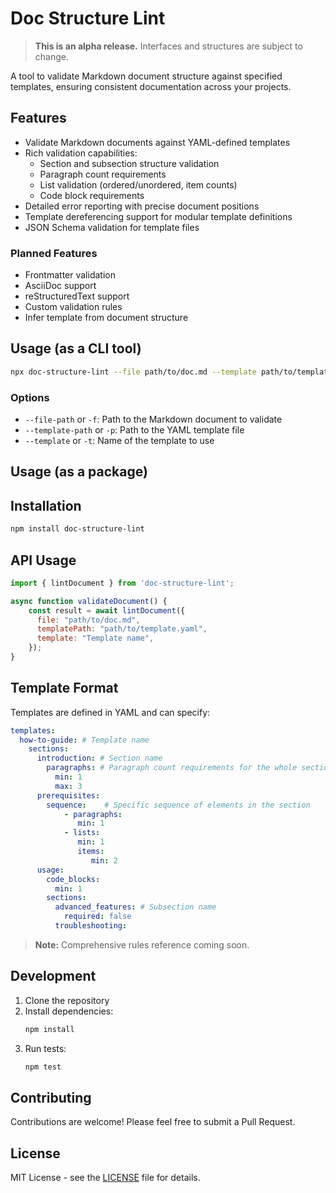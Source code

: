 # Doc Structure Lint

> **This is an alpha release.** Interfaces and structures are subject to change.

A tool to validate Markdown document structure against specified templates, ensuring consistent documentation across your projects.

## Features

- Validate Markdown documents against YAML-defined templates
- Rich validation capabilities:
  - Section and subsection structure validation
  - Paragraph count requirements
  - List validation (ordered/unordered, item counts)
  - Code block requirements
- Detailed error reporting with precise document positions
- Template dereferencing support for modular template definitions
- JSON Schema validation for template files

### Planned Features

- Frontmatter validation
- AsciiDoc support
- reStructuredText support
- Custom validation rules
- Infer template from document structure

## Usage (as a CLI tool)

```bash
npx doc-structure-lint --file path/to/doc.md --template path/to/template.yaml
```

### Options

- `--file-path` or `-f`: Path to the Markdown document to validate
- `--template-path` or `-p`: Path to the YAML template file
- `--template` or `-t`: Name of the template to use

## Usage (as a package)

## Installation

```bash
npm install doc-structure-lint
```

## API Usage

```javascript
import { lintDocument } from 'doc-structure-lint';

async function validateDocument() {
    const result = await lintDocument({
      file: "path/to/doc.md",
      templatePath: "path/to/template.yaml",
      template: "Template name",
    });
}
```

## Template Format

Templates are defined in YAML and can specify:

```yaml
templates:
  how-to-guide: # Template name
    sections:
      introduction: # Section name
        paragraphs: # Paragraph count requirements for the whole section
          min: 1
          max: 3
      prerequisites:
        sequence:    # Specific sequence of elements in the section
            - paragraphs:
               min: 1
            - lists:
               min: 1
               items:
                  min: 2
      usage:
        code_blocks:
          min: 1
        sections:
          advanced_features: # Subsection name
            required: false
          troubleshooting:
```

> **Note:** Comprehensive rules reference coming soon.

## Development

1. Clone the repository
2. Install dependencies:
   ```bash
   npm install
   ```
3. Run tests:
   ```bash
   npm test
   ```

## Contributing

Contributions are welcome! Please feel free to submit a Pull Request.

## License

MIT License - see the [LICENSE](LICENSE) file for details.
